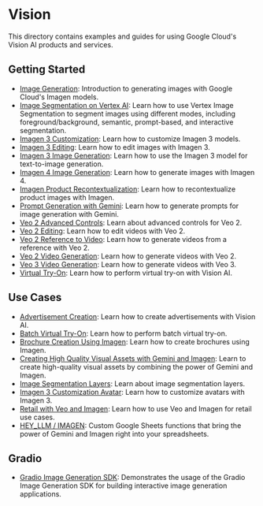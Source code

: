 # Vision

This directory contains examples and guides for using Google Cloud's Vision AI products and services.

## Getting Started

- [Image Generation](getting-started/image_generation.ipynb): Introduction to generating images with Google Cloud's Imagen models.
- [Image Segmentation on Vertex AI](getting-started/image_segmentation.ipynb): Learn how to use Vertex Image Segmentation to segment images using different modes, including foreground/background, semantic, prompt-based, and interactive segmentation.
- [Imagen 3 Customization](getting-started/imagen3_customization.ipynb): Learn how to customize Imagen 3 models.
- [Imagen 3 Editing](getting-started/imagen3_editing.ipynb): Learn how to edit images with Imagen 3.
- [Imagen 3 Image Generation](getting-started/imagen3_image_generation.ipynb): Learn how to use the Imagen 3 model for text-to-image generation.
- [Imagen 4 Image Generation](getting-started/imagen4_image_generation.ipynb): Learn how to generate images with Imagen 4.
- [Imagen Product Recontextualization](getting-started/imagen_product_recontext.ipynb): Learn how to recontextualize product images with Imagen.
- [Prompt Generation with Gemini](getting-started/prompt_generation_with_gemini.ipynb): Learn how to generate prompts for image generation with Gemini.
- [Veo 2 Advanced Controls](getting-started/veo2_advanced_controls.ipynb): Learn about advanced controls for Veo 2.
- [Veo 2 Editing](getting-started/veo2_editing.ipynb): Learn how to edit videos with Veo 2.
- [Veo 2 Reference to Video](getting-started/veo2_reference_to_video.ipynb): Learn how to generate videos from a reference with Veo 2.
- [Veo 2 Video Generation](getting-started/veo2_video_generation.ipynb): Learn how to generate videos with Veo 2.
- [Veo 3 Video Generation](getting-started/veo3_video_generation.ipynb): Learn how to generate videos with Veo 3.
- [Virtual Try-On](getting-started/virtual_try_on.ipynb): Learn how to perform virtual try-on with Vision AI.

## Use Cases

- [Advertisement Creation](use-cases/advertisement-creation/advertisement_creation.ipynb): Learn how to create advertisements with Vision AI.
- [Batch Virtual Try-On](use-cases/batch_virtual_try_on.ipynb): Learn how to perform batch virtual try-on.
- [Brochure Creation Using Imagen](use-cases/brochure-creation-using-imagen/brochure_creation_using_imagen.ipynb): Learn how to create brochures using Imagen.
- [Creating High Quality Visual Assets with Gemini and Imagen](use-cases/creating_high_quality_visual_assets_with_gemini_and_imagen.ipynb): Learn to create high-quality visual assets by combining the power of Gemini and Imagen.
- [Image Segmentation Layers](use-cases/image_segmentation_layers.ipynb): Learn about image segmentation layers.
- [Imagen 3 Customization Avatar](use-cases/imagen3_customization_avatar.ipynb): Learn how to customize avatars with Imagen 3.
- [Retail with Veo and Imagen](use-cases/retail_with_veo_and_imagen.ipynb): Learn how to use Veo and Imagen for retail use cases.
- [HEY_LLM / IMAGEN](use-cases/hey_llm/README.md): Custom Google Sheets functions that bring the power of Gemini and Imagen right into your spreadsheets.

## Gradio

- [Gradio Image Generation SDK](gradio/gradio_image_generation_sdk.ipynb): Demonstrates the usage of the Gradio Image Generation SDK for building interactive image generation applications.
